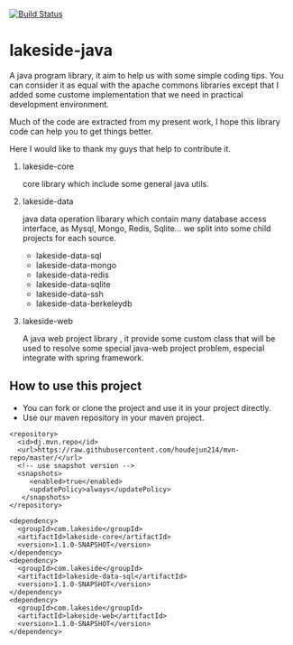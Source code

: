 
[![Build Status](https://travis-ci.org/houdejun214/lakeside-java.svg?branch=master)](https://travis-ci.org/houdejun214/lakeside-java)

lakeside-java
=============

A java program library, it aim to help us with some simple coding tips. You can consider it as equal with
the apache commons libraries except that I added some custome implementation that we need in practical
development environment.

Much of the code are extracted from my present work, I hope this library code can help you to get things better.

Here I would like to thank my guys that help to contribute it.


1. lakeside-core

    core library which include some general java utils.

2. lakeside-data

    java data operation libarary which contain many database access interface, as Mysql, Mongo, Redis, Sqlite...
    we split into some child projects for each source.
	* lakeside-data-sql
	* lakeside-data-mongo
	* lakeside-data-redis
	* lakeside-data-sqlite
	* lakeside-data-ssh
	* lakeside-data-berkeleydb

3. lakeside-web

    A java web project library , it provide some custom class that will be used to resolve some special java-web project problem, especial integrate with spring framework.

How to use this project
-----------------------
* You can fork or clone the project and use it in your project directly.
* Use our maven repository in your maven project.

```
<repository>
  <id>dj.mvn.repo</id>
  <url>https://raw.githubusercontent.com/houdejun214/mvn-repo/master/</url>
  <!-- use snapshot version -->
  <snapshots>
     <enabled>true</enabled>
     <updatePolicy>always</updatePolicy>
   </snapshots>
</repository>

<dependency>
  <groupId>com.lakeside</groupId>
  <artifactId>lakeside-core</artifactId>
  <version>1.1.0-SNAPSHOT</version>
</dependency>
<dependency>
  <groupId>com.lakeside</groupId>
  <artifactId>lakeside-data-sql</artifactId>
  <version>1.1.0-SNAPSHOT</version>
</dependency>
<dependency>
  <groupId>com.lakeside</groupId>
  <artifactId>lakeside-web</artifactId>
  <version>1.1.0-SNAPSHOT</version>
</dependency>
```
